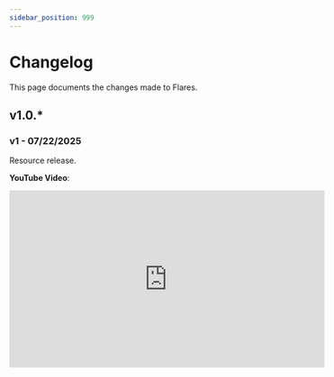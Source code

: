 ```yaml
---
sidebar_position: 999
---
```


# Changelog

This page documents the changes made to Flares.

## v1.0.\*

### v1 - 07/22/2025
Resource release.

**YouTube Video**:
<iframe width="560" height="315" src="https://www.youtube.com/embed/55ZlZ2vyuIY?si=9SJcqf5OHtYsbvOv" title="YouTube video player" frameborder="0" allow="accelerometer; autoplay; clipboard-write; encrypted-media; gyroscope; picture-in-picture; web-share" referrerpolicy="strict-origin-when-cross-origin" allowfullscreen></iframe>
